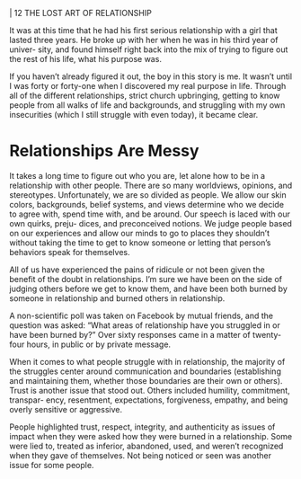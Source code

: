 | 12 THE LOST ART OF RELATIONSHIP

It was at this time that he had his first serious relationship with a girl that
lasted three years. He broke up with her when he was in his third year of univer-
sity, and found himself right back into the mix of trying to figure out the rest of
his life, what his purpose was.

If you haven’t already figured it out, the boy in this story is me.
It wasn’t until I was forty or forty-one when I discovered my real purpose in
life. Through all of the different relationships, strict church upbringing, getting to
know people from all walks of life and backgrounds, and struggling with my own
insecurities (which I still struggle with even today), it became clear.

# Relationships Are Messy

It takes a long time to figure out who you are, let alone how to be in a
relationship with other people. There are so many worldviews, opinions, and
stereotypes. Unfortunately, we are so divided as people. We allow our skin colors,
backgrounds, belief systems, and views determine who we decide to agree with,
spend time with, and be around. Our speech is laced with our own quirks, preju-
dices, and preconceived notions. We judge people based on our experiences and
allow our minds to go to places they shouldn’t without taking the time to get to
know someone or letting that person’s behaviors speak for themselves.

All of us have experienced the pains of ridicule or not been given the benefit
of the doubt in relationships. I’m sure we have been on the side of judging
others before we get to know them, and have been both burned by someone in
relationship and burned others in relationship.

A non-scientific poll was taken on Facebook by mutual friends, and the
question was asked: “What areas of relationship have you struggled in or have
been burned by?” Over sixty responses came in a matter of twenty-four hours,
in public or by private message.

When it comes to what people struggle with in relationship, the majority
of the struggles center around communication and boundaries (establishing and
maintaining them, whether those boundaries are their own or others). Trust is
another issue that stood out. Others included humility, commitment, transpar-
ency, resentment, expectations, forgiveness, empathy, and being overly sensitive
or aggressive.

People highlighted trust, respect, integrity, and authenticity as issues of impact
when they were asked how they were burned in a relationship. Some were lied
to, treated as inferior, abandoned, used, and weren’t recognized when they gave of
themselves. Not being noticed or seen was another issue for some people.

